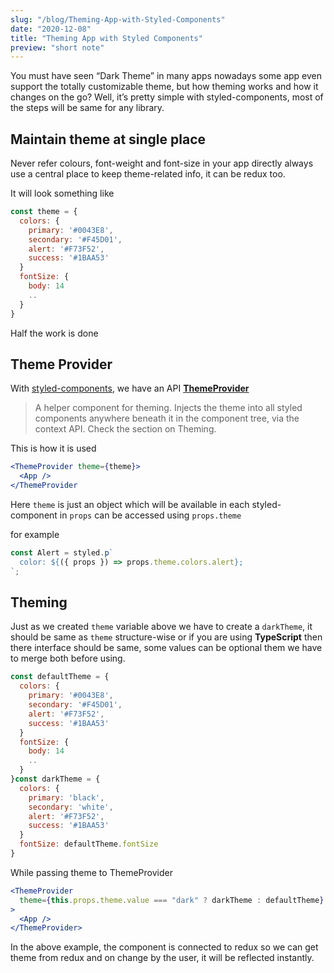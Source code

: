 ```yaml
---
slug: "/blog/Theming-App-with-Styled-Components"
date: "2020-12-08"
title: "Theming App with Styled Components"
preview: "short note"
---
```


You must have seen “Dark Theme” in many apps nowadays some app even support the totally customizable theme, but how theming works and how it changes on the go? Well, it’s pretty simple with styled-components, most of the steps will be same for any library.

## Maintain theme at single place

Never refer colours, font-weight and font-size in your app directly always use a central place to keep theme-related info, it can be redux too.

It will look something like

```js
const theme = {
  colors: {
    primary: '#0043E8',
    secondary: '#F45D01',
    alert: '#F73F52',
    success: '#1BAA53'
  }
  fontSize: {
    body: 14
    ..
  }
}
```

Half the work is done

## Theme Provider

With [styled-components](https://www.styled-components.com/), we have an API [**ThemeProvider**](https://www.styled-components.com/docs/api#themeprovider)

> A helper component for theming. Injects the theme into all styled components anywhere beneath it in the component tree, via the context API. Check the section on Theming.

This is how it is used

```jsx
<ThemeProvider theme={theme}>
  <App />
</ThemeProvider
```

Here `theme` is just an object which will be available in each styled-component in `props` can be accessed using `props.theme`

for example

```jsx
const Alert = styled.p`
  color: ${({ props }) => props.theme.colors.alert};
`;
```

## Theming

Just as we created `theme` variable above we have to create a `darkTheme`, it should be same as `theme` structure-wise or if you are using **TypeScript** then there interface should be same, some values can be optional them we have to merge both before using.

```js
const defaultTheme = {
  colors: {
    primary: '#0043E8',
    secondary: '#F45D01',
    alert: '#F73F52',
    success: '#1BAA53'
  }
  fontSize: {
    body: 14
    ..
  }
}const darkTheme = {
  colors: {
    primary: 'black',
    secondary: 'white',
    alert: '#F73F52',
    success: '#1BAA53'
  }
  fontSize: defaultTheme.fontSize
}
```

While passing theme to ThemeProvider

```jsx
<ThemeProvider
  theme={this.props.theme.value === "dark" ? darkTheme : defaultTheme}
>
  <App />
</ThemeProvider>
```

In the above example, the component is connected to redux so we can get theme from redux and on change by the user, it will be reflected instantly.
